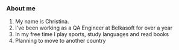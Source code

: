 ### About me

1. My name is       Christina. 
2. I've been working as a QA Engineer at Belkasoft for over a year
3. In my free time I play sports, study languages and read books 
4. Planning to move to another country